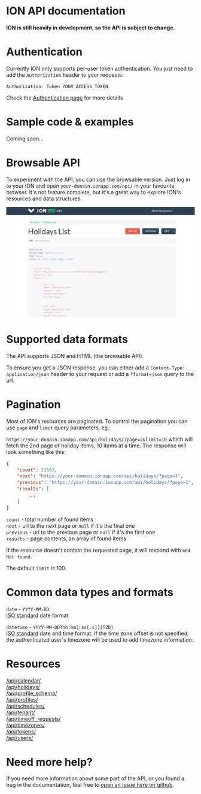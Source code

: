 ION API documentation
============================

**ION is still heavily in development, so the API is subject to change.**

# Authentication

Currently ION only supports per-user token authentication. You just need to add the `Authorization` header to your requests:

```
Authorization: Token YOUR_ACCESS_TOKEN
```

Check the [Authentication page](authentication/README.md) for more details

# Sample code & examples

Coming soon...

# Browsable API

To experiment with the API, you can use the browsable version. Just log in to your ION and open `your-domain.ionapp.com/api/` in your favourite browser. It's not feature complete, but it's a great way to explore ION's resources and data structures.

![](browsable-api.jpg)

# Supported data formats

The API supports JSON and HTML (the browsable API).

To ensure you get a JSON response, you can either add a `Content-Type: application/json` header to your request or add a `?format=json` query to the url.

# Pagination

Most of ION's resources are paginated. To control the pagination you can use `page` and `limit` query parameters, eg.:

`https://your-domain.ionapp.com/api/holidays/?page=2&limit=10` which will fetch the 2nd page of holiday items, 10 items at a time. The response will look something like this:

```json
{
    "count": 23503,
    "next": "https://your-domain.ionapp.com/api/holidays/?page=3",
    "previous": "https://your-domain.ionapp.com/api/holidays/?page=1", 
    "results": [
        ...
    ]
}
```

`count` - total number of found items  
`next` - url to the next page or `null` if it's the final one  
`previous` - url to the previous page or `null` if it's the first one  
`results` - page contents, an array of found items  

If the resource doesn't contain the requested page, it will respond with `404 Not found`.

The default `limit` is 100.

# Common data types and formats

`date` - `YYYY-MM-DD`  
[ISO standard][iso_date] date format

`datetime` - `YYYY-MM-DDThh:mm[:ss[.s]][TZD]`  
[ISO standard][iso_date] date and time format. If the time zone offset is not specified, the authenticated user's timezone will be used to add timezone information.

[iso_date]: http://www.w3.org/TR/NOTE-datetime

# Resources
[/api/calendar/](resources/calendar.md)  
[/api/holidays/](resources/holidays.md)  
[/api/profile_schema/](resources/profile_schema.md)  
[/api/profiles/](resources/profiles.md)  
[/api/schedules/](resources/schedules.md)  
[/api/tenant/](resources/tenant.md)  
[/api/timeoff_requests/](resources/timeoff_requests.md)  
[/api/timezones/](resources/timezones.md)  
[/api/tokens/](resources/tokens.md)  
[/api/users/](resources/users.md)  

# Need more help?

If you need more information about some part of the API, or you found a bug in the documentation, feel free to [open an issue here on github](https://github.com/IONapp/api-docs/issues).

